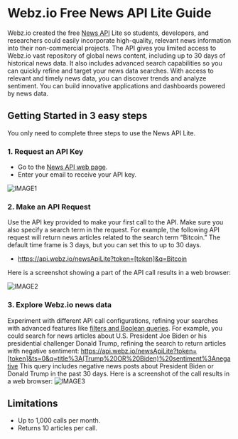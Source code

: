 # Webz.io Free News API Lite Guide
Webz.io created the free [News API](https://webz.io/products/news-api#lite) Lite so students, developers, and researchers could easily incorporate high-quality, relevant news information into their non-commercial projects. The API gives you limited access to Webz.io vast repository of global news content, including up to 30 days of historical news data. It also includes advanced search capabilities so you can quickly refine and target your news data searches. With access to relevant and timely news data, you can discover trends and analyze sentiment. You can build innovative applications and dashboards powered by news data.
## Getting Started in 3 easy steps
You only need to complete three steps to use the News API Lite.
### 1. Request an API Key
* Go to the [News API web page](https://webz.io/products/news-api#lite).
* Enter your email to receive your API key.
  
![IMAGE1](https://camo.githubusercontent.com/f15e52caebf4961b7a568adf97013be43415e955197048aa22b96d342dc081f4/68747470733a2f2f7765627a2e696f2f77702d636f6e74656e742f75706c6f6164732f323032342f30332f46697273742d626f782e706e67)
### 2. Make an API Request
Use the API key provided to make your first call to the API. Make sure you also specify a search term in the request. For example, the following API request will return news articles related to the search term “Bitcoin.” The default time frame is 3 days, but you can set this to up to 30 days.
* https://api.webz.io/newsApiLite?token=[token]&q=Bitcoin

Here is a screenshot showing a part of the API call results in a web browser:

![IMAGE2](https://camo.githubusercontent.com/ec20debd2d15b23d43eabb867e4c5e19c55d6991d2784e9e0bf2b778ced52ba7/68747470733a2f2f7765627a2e696f2f77702d636f6e74656e742f75706c6f6164732f323032342f30332f737465702d322d4150492d63616c6c2e706e67)
### 3. Explore Webz.io news data
Experiment with different API call configurations, refining your searches with advanced features like [filters and Boolean queries](https://docs.webz.io/reference/news-blogs-discussions-api-overview). For example, you could search for news articles about U.S. President Joe Biden or his presidential challenger Donald Trump, refining the search to return articles with negative sentiment:
  https://api.webz.io/newsApiLite?token=[token]&ts=0&q=title%3A(Trump%20OR%20Biden)%20sentiment%3Anegative
  This query includes negative news posts about President Biden or Donald Trump in the past 30 days. Here is a screenshot of the call results in a web browser:
  ![IMAGE3](https://camo.githubusercontent.com/d3b6a5f96d880b3b38725c009e58adfc8dbbfe7d4813e2758f6856bcc458aca6/68747470733a2f2f7765627a2e696f2f77702d636f6e74656e742f75706c6f6164732f323032342f30332f737465702d332d636f727265637465642e706e67)
  ## Limitations
* Up to 1,000 calls per month.
* Returns 10 articles per call.
